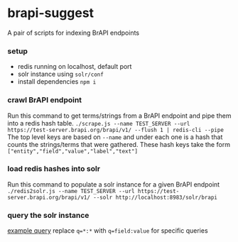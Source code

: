 # brapi-suggest
A pair of scripts for indexing BrAPI endpoints
### setup
- redis running on localhost, default port
- solr instance using `solr/conf`
- install dependencies `npm i`
### crawl BrAPI endpoint
Run this command to get terms/strings from a BrAPI endpoint and pipe them into a redis hash table.
`./scrape.js --name TEST_SERVER --url https://test-server.brapi.org/brapi/v1/ --flush 1 | redis-cli --pipe`
The top level keys are based on `--name` and under each one is a hash that counts the strings/terms that were gathered.
These hash keys take the form `["entity","field","value","label","text"]`
### load redis hashes into solr
Run this command to populate a solr instance for a given BrAPI endpoint
`./redis2solr.js --name TEST_SERVER --url https://test-server.brapi.org/brapi/v1/ --solr http://localhost:8983/solr/brapi`
### query the solr instance
[example query](http://localhost:8983/solr/brapi/query?q=*:*)
replace `q=*:*` with `q=field:value` for specific queries